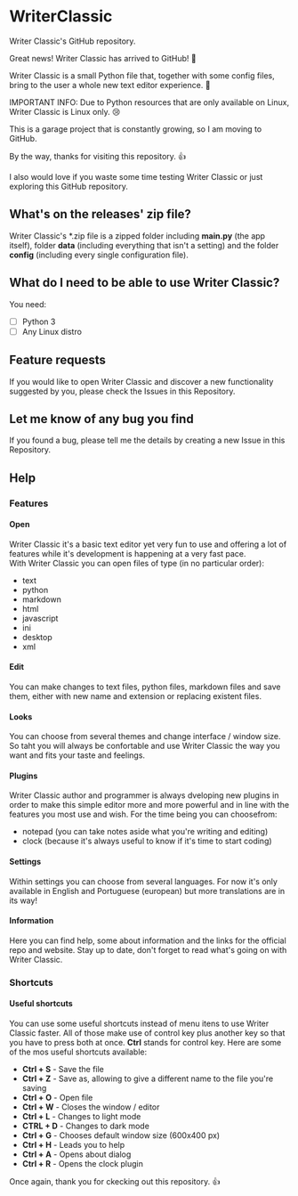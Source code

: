 # WriterClassic
Writer Classic's GitHub repository.

Great news! Writer Classic has arrived to GitHub! :tada:

Writer Classic is a small Python file that, together with some config files, bring to the user a whole new text editor experience. :thinking:

IMPORTANT INFO: Due to Python resources that are only available on Linux, Writer Classic is Linux only. :cry:

This is a garage project that is constantly growing, so I am moving to GitHub.

By the way, thanks for visiting this repository. :+1:

I also would love if you waste some time testing Writer Classic or just exploring this GitHub repository.

## What's on the releases' zip file?
Writer Classic's *.zip file is a zipped folder including **main.py** (the app itself), folder **data** (including everything that isn't a setting) and the folder __config__ (including every single configuration file).

## What do I need to be able to use Writer Classic?
You need:
* [ ] Python 3 
* [ ] Any Linux distro
  
## Feature requests
If you would like to open Writer Classic and discover a new functionality suggested by you, please check the Issues in this Repository.

## Let me know of any bug you find
If you found a bug, please tell me the details by creating a new Issue in this Repository.

## Help
### Features
#### Open
Writer Classic it's a basic text editor yet very fun to use and offering a lot of features while it's development is happening at a very fast pace.  
With Writer Classic you can open files of type (in no particular order):  
* text
* python
* markdown
* html
* javascript
* ini
* desktop
* xml  
#### Edit
You can make changes to text files, python files, markdown files and save them, either with new name and extension or replacing existent files.
#### Looks
You can choose from several themes and change interface / window size. So taht you will always be confortable and use Writer Classic the way you want and fits your taste and feelings.
#### Plugins
Writer Classic author and programmer is always dveloping new plugins in order to make this simple editor more and more powerful and in line with the features you most use and wish. For the time being you can choosefrom:
* notepad (you can take notes aside what you're writing and editing)
* clock (because it's always useful to know if it's time to start coding)
#### Settings
Within settings you can choose from several languages. For now it's only available in English and Portuguese (european) but more translations are in its way!
#### Information
Here you can find help, some about information and the links for the official repo and website. Stay up to date, don't forget to read what's going on with Writer Classic.


### Shortcuts
#### Useful shortcuts
You can use some useful shortcuts instead of menu itens to use Writer Classic faster.
All of those make use of control key plus another key so that you have to press both at once. **Ctrl** stands for control key. Here are some of the mos useful shortcuts available:  
* __Ctrl + S__ - Save the file
* __Ctrl + Z__ - Save as, allowing to give a different name to the file you're saving
* __Ctrl + O__ - Open file
* __Ctrl + W__ - Closes the window / editor
* __Ctrl + L__ - Changes to light mode
* __CTRL + D__ - Changes to dark mode
* __Ctrl + G__ - Chooses default window size (600x400 px)
* __Ctrl + H__ - Leads you to help
* __Ctrl + A__ - Opens about dialog
* __Ctrl + R__ - Opens the clock plugin

Once again, thank you for ckecking out this repository. :+1:
